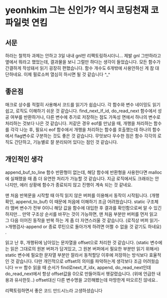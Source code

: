 # yeonhkim 그는 신인가? 역시 코딩천재 코파일럿 연킴

## 서문 
하라는 철학자 과제는 안하고 3일 내내 gnl만 리팩토링하시더니... 
제발 gnl 그만하라고 옆에서 뭐라고 했었는데, 결과물을 보니 그럴만 하다는 생각이 들었습니다. 모든 함수가 간결하게 작성돼서 읽기 굉장히 편했습니다. 함수 개수도 6개밖에 사용안하신 게 참 대단하네요. 이제 필로소퍼 열심히 하시면 될 것 같습니다 ^_^

## 좋은점
매크로 상수를 적절히 사용해서 코드를 읽기가 쉽습니다.
각 함수와 변수 네이밍도 읽기 쉽고, 로직도 이해하기 쉬운 것 같습니다.
find_next_lf_id, do_read_next 함수에서 성공 여부를 반환하거나, 다른 변수에 추가로 저장하는 점도 가독성 면에서 하나의 변수로 처리하는 것보다 나은 것 같습니다. 
저같은 경우 eof를 만났을 때, 개행을 처리하는 함수를 각각 나눈 후, 필요시 eof 함수에서 개행을 처리하는 함수를 호출했는데 하나의 함수에서 flag변수로 구분하는 것도 좋은 것 같습니다.
무엇보다 우수한 점은 함수 각각의 로직도 간단하고, 기능별로 잘 분리되어 있다는 점인 것 같습니다.

## 개인적인 생각
append_buf_to_line 함수 반환형이 없는데, 해당 함수에 반환형을 사용한다면 malloc에 실패했을 때 좀 더 유연한 처리가 가능할 것 같습니다. 지금 로직에서도 크래쉬는 안나지만, 에러 상황에 함수가 종료되지 않고 진행이 계속 되는 것 같네요.  

맨 처음 반복문을 시작할 때 아직 읽지 않은 버퍼를 이용해서 동작이 시작됩니다. (개행 확인, append_to_buf) 이 때문에 처음에 이해하기 조금 어려웠습니다. static 구조체라 맴버 변수가 전부 0이니 해당 값을 함수에 대입한 후 결과를 확인함으로써 알 수 있긴 하지만...
만약 구조상 순서를 바꾸는 것이 가능하면, 맨 처음 부분만 버퍼를 먼저 읽고 그 다음 이어진 동작을 반복 하는 게 좀 더 자연스러울 것 같습니다.
(로직상 버퍼 읽기->개행검사-append or 종료 루틴으로 돌아가게 하려면 어쩔 수 없을 것 같기도 하네요) . 

읽고 난 후, 개행뒤에 남아있는 문자열을 offset으로 처리한 것 같습니다. (static 변수에는 읽은 그대로의 원본 버퍼가 담겨있고, 그 원본 버퍼에서 필요한 부분만 읽기 위해서)
static 변수에 필요한 문자열 부분만 잘라서 동적할당 이후에 저장하는 방식보다 효율적인 것 같습니다.
다만 개인적으로 offset의 의미를 파악하는게 생각보다 조금 어려웠습니다 ㅠㅠ
함수 읽을 때 순서가 find로next_lf_idx, append, do_read_next인데 do_read_next에서 항상 offset값을 0으로 만들어줘서 헷갈렸습니다. (위에 언급한 내용과 유사한듯..)
offset대신 다른 변수명을 고민해봤는데 마땅한게 떠오르진 않네요..  

리팩토링하면서 좋은 코드 만드시느라 고생하셨습니다 